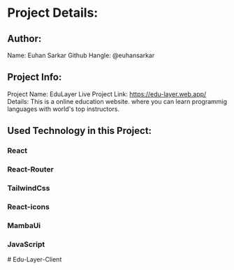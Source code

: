 
# Project Details:

## Author:

Name: Euhan Sarkar
Github Hangle: @euhansarkar


## Project Info:

Project Name: EduLayer
Live Project Link: https://edu-layer.web.app/
Details: This is a online education website. where you can learn programmig languages with world's top instructors.


## Used Technology in this Project:

### React
### React-Router
### TailwindCss
### React-icons
### MambaUi
### JavaScript


#   E d u - L a y e r - C l i e n t  
 